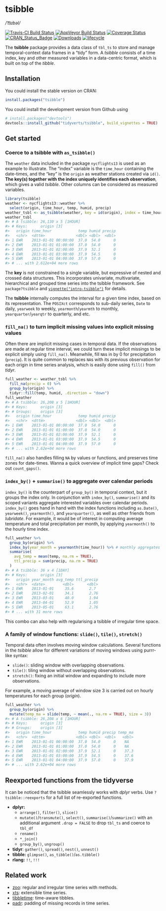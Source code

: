 
<!-- README.md is generated from README.Rmd. Please edit that file -->

# tsibble

*/ˈt͡sɪbəl/*

[![Travis-CI Build
Status](https://travis-ci.org/tidyverts/tsibble.svg?branch=master)](https://travis-ci.org/tidyverts/tsibble)
[![AppVeyor Build
Status](https://ci.appveyor.com/api/projects/status/github/tidyverts/tsibble?branch=master&svg=true)](https://ci.appveyor.com/project/tidyverts/tsibble)
[![Coverage
Status](https://img.shields.io/codecov/c/github/tidyverts/tsibble/master.svg)](https://codecov.io/github/tidyverts/tsibble?branch=master)
[![CRAN\_Status\_Badge](http://www.r-pkg.org/badges/version/tsibble)](https://cran.r-project.org/package=tsibble)
[![Downloads](http://cranlogs.r-pkg.org/badges/tsibble?color=brightgreen)](https://cran.r-project.org/package=tsibble)
[![lifecycle](https://img.shields.io/badge/lifecycle-maturing-blue.svg)](https://www.tidyverse.org/lifecycle/#maturing)

The **tsibble** package provides a data class of `tbl_ts` to store and
manage temporal-context data frames in a “tidy” form. A *tsibble*
consists of a time index, key and other measured variables in a
data-centric format, which is built on top of the *tibble*.

## Installation

You could install the stable version on CRAN:

``` r
install.packages("tsibble")
```

You could install the development version from Github using

``` r
# install.packages("devtools")
devtools::install_github("tidyverts/tsibble", build_vignettes = TRUE)
```

## Get started

### Coerce to a tsibble with `as_tsibble()`

The `weather` data included in the package `nycflights13` is used as an
example to illustrate. The “index” variable is the `time_hour`
containing the date-times, and the “key” is the `origin` as weather
stations created via `id()`. **The key(s) together with the index
uniquely identifies each observation**, which gives a valid *tsibble*.
Other columns can be considered as measured variables.

``` r
library(tsibble)
weather <- nycflights13::weather %>% 
  select(origin, time_hour, temp, humid, precip)
weather_tsbl <- as_tsibble(weather, key = id(origin), index = time_hour)
weather_tsbl
#> # A tsibble: 26,130 x 5 [1HOUR]
#> # Keys:      origin [3]
#>   origin time_hour            temp humid precip
#>   <chr>  <dttm>              <dbl> <dbl>  <dbl>
#> 1 EWR    2013-01-01 00:00:00  37.0  54.0      0
#> 2 EWR    2013-01-01 01:00:00  37.0  54.0      0
#> 3 EWR    2013-01-01 02:00:00  37.9  52.1      0
#> 4 EWR    2013-01-01 03:00:00  37.9  54.5      0
#> 5 EWR    2013-01-01 04:00:00  37.9  57.0      0
#> # ... with 2.612e+04 more rows
```

The **key** is not constrained to a single variable, but expressive of
nested and crossed data structures. This incorporates univariate,
multivariate, hierarchical and grouped time series into the tsibble
framework. See `package?tsibble` and
[`vignette("intro-tsibble")`](http://pkg.earo.me/tsibble/articles/intro-tsibble.html)
for details.

The **tsibble** internally computes the interval for a given time index,
based on its representation. The `POSIXct` corresponds to sub-daily
series, `Date` to daily, `yearweek` to weekly, `yearmonth`/`yearmth` to
monthly, `yearquarter`/`yearqtr` to quarterly, and
etc.

### `fill_na()` to turn implicit missing values into explicit missing values

Often there are implicit missing cases in temporal data. If the
observations are made at regular time interval, we could turn these
implicit missings to be explicit simply using `fill_na()`. Meanwhile,
fill `NA`s in by 0 for precipitation (`precip`). It is quite common to
replaces `NA`s with its previous observation for each origin in time
series analysis, which is easily done using `fill()` from *tidyr*.

``` r
full_weather <- weather_tsbl %>%
  fill_na(precip = 0) %>% 
  group_by(origin) %>% 
  tidyr::fill(temp, humid, .direction = "down")
full_weather
#> # A tsibble: 26,208 x 5 [1HOUR]
#> # Keys:      origin [3]
#> # Groups:    origin [3]
#>   origin time_hour            temp humid precip
#>   <chr>  <dttm>              <dbl> <dbl>  <dbl>
#> 1 EWR    2013-01-01 00:00:00  37.0  54.0      0
#> 2 EWR    2013-01-01 01:00:00  37.0  54.0      0
#> 3 EWR    2013-01-01 02:00:00  37.9  52.1      0
#> 4 EWR    2013-01-01 03:00:00  37.9  54.5      0
#> 5 EWR    2013-01-01 04:00:00  37.9  57.0      0
#> # ... with 2.62e+04 more rows
```

`fill_na()` also handles filling `NA` by values or functions, and
preserves time zones for date-times. Wanna a quick overview of implicit
time gaps? Check out `count_gaps()`.

### `index_by()` + `summarise()` to aggregate over calendar periods

`index_by()` is the counterpart of `group_by()` in temporal context, but
it groups the index only. In conjunction with `index_by()`,
`summarise()` and its scoped variants aggregate interested variables
over calendar periods. `index_by()` goes hand in hand with the index
functions including `as.Date()`, `yearweek()`, `yearmonth()`, and
`yearquarter()`, as well as other friends from *lubridate*. For example,
it would be of interest in computing average temperature and total
precipitation per month, by applying `yearmonth()` to the hourly time
index.

``` r
full_weather %>%
  group_by(origin) %>%
  index_by(year_month = yearmonth(time_hour)) %>% # monthly aggregates
  summarise(
    avg_temp = mean(temp, na.rm = TRUE),
    ttl_precip = sum(precip, na.rm = TRUE)
  )
#> # A tsibble: 36 x 4 [1DAY]
#> # Keys:      origin [3]
#>   origin year_month avg_temp ttl_precip
#>   <chr>  <date>        <dbl>      <dbl>
#> 1 EWR    2013-01-01     35.6       2.7 
#> 2 EWR    2013-02-01     34.1       2.76
#> 3 EWR    2013-03-01     40.0       1.94
#> 4 EWR    2013-04-01     52.9       1.05
#> 5 EWR    2013-05-01     63.1       2.76
#> # ... with 31 more rows
```

This combo can also help with regularising a tsibble of irregular time
space.

### A family of window functions: `slide()`, `tile()`, `stretch()`

Temporal data often involves moving window calculations. Several
functions in the *tsibble* allow for different variations of moving
windows using purrr-like syntax:

  - `slide()`: sliding window with overlapping observations.
  - `tile()`: tiling window without overlapping observations.
  - `stretch()`: fixing an initial window and expanding to include more
    observations.

For example, a moving average of window size 3 is carried out on hourly
temperatures for each group (*origin*).

``` r
full_weather %>% 
  group_by(origin) %>% 
  mutate(temp_ma = slide(temp, ~ mean(., na.rm = TRUE), size = 3))
#> # A tsibble: 26,208 x 6 [1HOUR]
#> # Keys:      origin [3]
#> # Groups:    origin [3]
#>   origin time_hour            temp humid precip temp_ma
#>   <chr>  <dttm>              <dbl> <dbl>  <dbl>   <dbl>
#> 1 EWR    2013-01-01 00:00:00  37.0  54.0      0    NA  
#> 2 EWR    2013-01-01 01:00:00  37.0  54.0      0    NA  
#> 3 EWR    2013-01-01 02:00:00  37.9  52.1      0    37.3
#> 4 EWR    2013-01-01 03:00:00  37.9  54.5      0    37.6
#> 5 EWR    2013-01-01 04:00:00  37.9  57.0      0    37.9
#> # ... with 2.62e+04 more rows
```

## Reexported functions from the tidyverse

It can be noticed that the tsibble seamlessly works with *dplyr* verbs.
Use `?tsibble::reexports` for a full list of re-exported functions.

  - **dplyr:**
      - `arrange()`, `filter()`, `slice()`
      - `mutate()`/`transmute()`, `select()`,
        `summarise()`/`summarize()` with an additional argument `.drop =
        FALSE` to drop `tbl_ts` and coerce to `tbl_df`
      - `rename()`
      - `*_join()`
      - `group_by()`, `ungroup()`
  - **tidyr**: `gather()`, `spread()`, `nest()`, `unnest()`
  - **tibble:** `glimpse()`, `as_tibble()`/`as.tibble()`
  - **rlang:** `!!`, `!!!`

## Related work

  - [zoo](https://CRAN.R-project.org/package=zoo): regular and irregular
    time series with methods.
  - [xts](https://github.com/joshuaulrich/xts): extensible time series.
  - [tibbletime](https://github.com/business-science/tibbletime):
    time-aware tibbles.
  - [padr](https://github.com/EdwinTh/padr): padding of missing records
    in time series.
